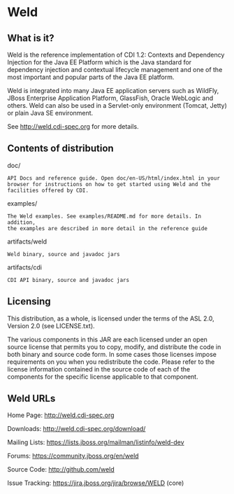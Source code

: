 
Weld
====

What is it?
------------

Weld is the reference implementation of CDI 1.2: Contexts and Dependency Injection
for the Java EE Platform which is the Java standard for dependency injection and 
contextual lifecycle management and one of the most important and popular parts 
of the Java EE platform.

Weld is integrated into many Java EE application servers such as WildFly, 
JBoss Enterprise Application Platform, GlassFish, Oracle WebLogic and others. 
Weld can also be used in a Servlet-only environment (Tomcat, Jetty) or plain 
Java SE environment.

See http://weld.cdi-spec.org for more details.

Contents of distribution
------------------------

doc/

    API Docs and reference guide. Open doc/en-US/html/index.html in your
    browser for instructions on how to get started using Weld and the
    facilities offered by CDI. 

examples/

    The Weld examples. See examples/README.md for more details. In addition, 
    the examples are described in more detail in the reference guide

artifacts/weld

    Weld binary, source and javadoc jars

artifacts/cdi

    CDI API binary, source and javadoc jars

Licensing
---------

This distribution, as a whole, is licensed under the terms of the ASL 2.0, Version 2.0 (see LICENSE.txt).

The various components in this JAR are each licensed under an open source 
license that permits you to copy, modify, and distribute the code in both
binary and source code form. In some cases those licenses impose 
requirements on you when you redistribute the code. Please refer to the 
license information contained in the source code of each of the components
for the specific license applicable to that component.

Weld URLs
---------

Home Page:       http://weld.cdi-spec.org

Downloads:       http://weld.cdi-spec.org/download/

Mailing Lists:   https://lists.jboss.org/mailman/listinfo/weld-dev

Forums:          https://community.jboss.org/en/weld

Source Code:     http://github.com/weld

Issue Tracking:  https://jira.jboss.org/jira/browse/WELD (core)
